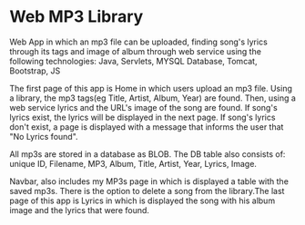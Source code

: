 # Web MP3 Library

Web App in which an mp3 file can be uploaded, finding song's lyrics through its tags and image of album through web service using the following technologies: Java, Servlets, MYSQL Database, Tomcat, Bootstrap, JS

The first page of this app is Home in which users upload an mp3 file. Using a library, the mp3 tags(eg Title, Artist, Album, Year) are found. Then, using a web service lyrics and the URL's image of the song are found. If song's lyrics exist, the lyrics will be displayed in the next page. If song's lyrics don't exist, a page is displayed with a message that informs the user that "No Lyrics found". 

All mp3s are stored in a database as BLOB. The DB table also consists of: unique ID, Filename, MP3, Album, Title, Artist, Year, Lyrics, Image. 

Navbar, also includes my MP3s page in which is displayed a table with the saved mp3s. There is the option to delete a song from the library.The last page of this app is Lyrics in which is displayed the song with his album image and the lyrics that were found.  
